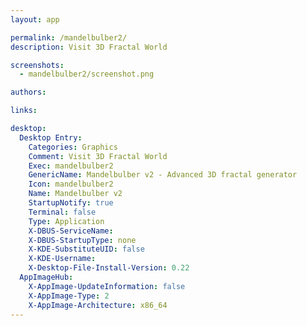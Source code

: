 ```yaml
---
layout: app

permalink: /mandelbulber2/
description: Visit 3D Fractal World

screenshots:
  - mandelbulber2/screenshot.png

authors:

links:

desktop:
  Desktop Entry:
    Categories: Graphics
    Comment: Visit 3D Fractal World
    Exec: mandelbulber2
    GenericName: Mandelbulber v2 - Advanced 3D fractal generator
    Icon: mandelbulber2
    Name: Mandelbulber v2
    StartupNotify: true
    Terminal: false
    Type: Application
    X-DBUS-ServiceName: 
    X-DBUS-StartupType: none
    X-KDE-SubstituteUID: false
    X-KDE-Username: 
    X-Desktop-File-Install-Version: 0.22
  AppImageHub:
    X-AppImage-UpdateInformation: false
    X-AppImage-Type: 2
    X-AppImage-Architecture: x86_64
---
```


